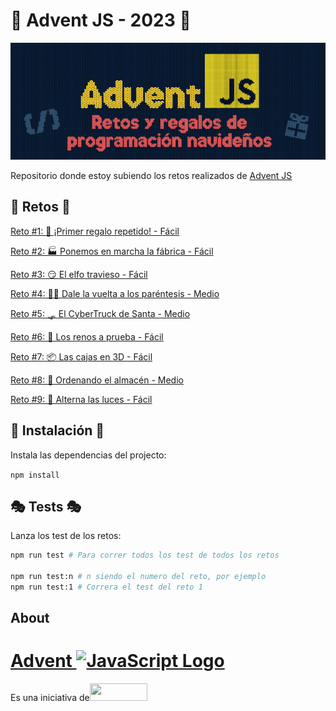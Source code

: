 # 🌟 Advent JS - 2023 🌟 

![Alt text](portada.png)

Repositorio donde estoy subiendo los retos realizados de [Advent JS](https://adventjs.dev/)


## 👾 Retos 👾 

<a href="https://adventjs.dev/es/challenges/2023/1">Reto #1: 🎁 ¡Primer regalo repetido! - Fácil</a>

<a href="https://adventjs.dev/es/challenges/2023/2">Reto #2: 🏭 Ponemos en marcha la fábrica - Fácil</a>

<a href="https://adventjs.dev/es/challenges/2023/3">Reto #3: 😏 El elfo travieso - Fácil</a>

<a href="https://adventjs.dev/es/challenges/2023/4">Reto #4: 😵‍💫 Dale la vuelta a los paréntesis - Medio</a>

<a href="https://adventjs.dev/es/challenges/2023/5">Reto #5: 🛷 El CyberTruck de Santa - Medio</a>

<a href="https://adventjs.dev/es/challenges/2023/6">Reto #6: 🦌 Los renos a prueba - Fácil</a>

<a href="https://adventjs.dev/es/challenges/2023/7">Reto #7: 📦 Las cajas en 3D - Fácil</a>

<a href="https://adventjs.dev/es/challenges/2023/8">Reto #8: 🏬 Ordenando el almacén - Medio</a>

<a href="https://adventjs.dev/es/challenges/2023/9">Reto #9: 🚦 Alterna las luces - Fácil</a>

## 🔌 Instalación 🔌

Instala las dependencias del projecto:

`npm install`

## 🎭 Tests 🎭
Lanza los test de los retos:

```bash
npm run test # Para correr todos los test de todos los retos

npm run test:n # n siendo el numero del reto, por ejemplo
npm run test:1 # Correra el test del reto 1
```

## About

<div class="flex flex-col items-center"><a id="" class="relative block transition-all transform scale-105 hover:contrast-150" href="/es"><h1 class="flex items-center justify-center text-xl text-yellow-300 font-sweater">Advent <img width="60" src="https://adventjs.dev/js-logo.png" alt="JavaScript Logo"></h1></a><div class="flex items-center gap-1 mt-4 mb-10 text-sm">Es una iniciativa de<a class="px-1 bg-white rounded-3xl" href="https://midu.dev" target="_blank" rel="noreferrer"><img src="https://midu.dev/logo.png" width="92" height="28" loading="lazy"></a></div></div>
